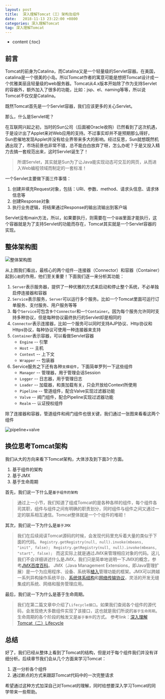 ```yaml
---
layout: post
title:  深入理解Tomcat（三）架构及组件
date:   2018-11-13 23:22:00 +0800
categories: 深入理解Tomcat
tag: 深入理解Tomcat
---
```


* content
{:toc}

## 前言

Tomcat的前身为Catalina，而Catalina又是一个轻量级的Servlet容器。在美国，catalina是一个很美的小岛。所以Tomcat作者的寓意可能是想把Tomcat设计成一个优雅美丽且轻量级的web服务器。Tomcat从4.x版本开始除了作为支持Servlet的容器外，额外加入了很多的功能，比如：jsp、el、naming等等，所以说Tomcat不仅仅是Catalina。

既然Tomcat首先是一个Servlet容器，我们应该更多的关心Servlet。

那么，什么是Servlet呢？

在互联网兴起之初，当时的Sun公司（后面被Oracle收购）已然看到了这次机遇，于是设计出了Applet来对Web应用的支持。不过事实却并不是预期那么得好，Sun悲催地发现Applet并没有给业界带来多大的影响。经过反思，Sun就想既然机遇出现了，市场前景也非常不错，总不能白白放弃了呀，怎么办呢？于是又投入精力去搞一套规范出来，这时Servlet诞生了！

> 所谓Servlet，其实就是Sun为了让Java能实现动态可交互的网页，从而进入Web编程领域而制定的一套标准！

一个Servlet主要做下面三件事情：

1. 创建并填充Request对象，包括：URI、参数、method、请求头信息、请求体信息等
2. 创建Response对象
3. 执行业务逻辑，将结果通过Response的输出流输出到客户端

Servlet没有main方法，所以，如果要执行，则需要在一个`容器`里面才能执行，这个容器就是为了支持Servlet的功能而存在，Tomcat其实就是一个Servlet容器的实现。

## 整体架构图

![整体架构图](https://upload-images.jianshu.io/upload_images/845143-523d7f34094a2911.png?jianshufrom=true)

从上图我们看出，最核心的两个组件--连接器（Connector）和容器（Container）起到`心脏`的作用，他们至关重要！下面我们逐一来分析其功能：

1. `Server`表示服务器，提供了一种优雅的方式来启动和停止整个系统，不必单独启停连接器和容器
2. `Service`表示服务，`Server`可以运行多个服务。比如一个Tomcat里面可运行订单服务、支付服务、用户服务等等
3. 每个`Service`可包含`多个Connector`和`一个Container`。因为每个服务允许同时支持多种协议，但是每种协议最终执行的Servlet却是相同的
4. `Connector`表示连接器，比如一个服务可以同时支持AJP协议、Http协议和Https协议，每种协议可使用一种连接器来支持
5. `Container`表示容器，可以看做Servlet容器
    + `Engine` -- 引擎
    + `Host` -- 主机
    + `Context` -- 上下文
    + `Wrapper` -- 包装器
6. Service服务之下还有各种`支撑组件`，下面简单罗列一下这些组件
    + `Manager` -- 管理器，用于管理会话Session
    + `Logger` -- 日志器，用于管理日志
    + `Loader` -- 加载器，和类加载有关，只会开放给Context所使用
    + `Pipeline` -- 管道组件，配合Valve实现过滤器功能
    + `Valve` -- 阀门组件，配合Pipeline实现过滤器功能
    + `Realm` -- 认证授权组件

除了连接器和容器，管道组件和阀门组件也很关键，我们通过一张图来看看这两个组件

![pipeline+valve](https://upload-images.jianshu.io/upload_images/845143-286605040f90d472.png?jianshufrom=true)

## 换位思考Tomcat架构

我们从大的方向来看下Tomcat架构，大体涉及到下面3个方面。

1. 基于组件的架构
2. 基于JMX
3. 基于生命周期

首先，我们说一下什么是`基于组件的架构`

> 通过上一小节，我们知道了组成Tomcat的是各种各样的组件，每个组件各司其职，组件与组件之间有明确的职责划分，同时组件与组件之间又通过一定的联系相互通信。Tomcat整体就是一个个组件的堆砌！

其次，我们说一下为什么是`基于JMX`

> 我们在后续阅读Tomcat源码的时候，会发现代码里充斥着大量的类似于下面的代码。
`Registry.getRegistry(null, null).invoke(mbeans, "init", false); `
`Registry.getRegistry(null, null).invoke(mbeans, "start", false); `
而这实际上就是通过JMX来管理相应对象的代码。这儿我们不会详细讲述什么是JMX，我们只是简单地说明一下JMX的概念，参考[JMX百度百科](https://baike.baidu.com/item/JMX/2829357?fr=aladdin)。
JMX（Java Management Extensions，即Java管理扩展）是一个为应用程序、设备、系统等[植入](https://baike.baidu.com/item/%E6%A4%8D%E5%85%A5/7958584)管理功能的框架。JMX可以跨越一系列异构操作系统平台、[系统体系结构](https://baike.baidu.com/item/%E7%B3%BB%E7%BB%9F%E4%BD%93%E7%B3%BB%E7%BB%93%E6%9E%84/6842760)和[网络传输协议](https://baike.baidu.com/item/%E7%BD%91%E7%BB%9C%E4%BC%A0%E8%BE%93%E5%8D%8F%E8%AE%AE/332131)，灵活的开发无缝集成的系统、网络和服务管理应用。

最后，我们说一下为什么是基于生命周期。

> 我们在第二篇文章中介绍了`Lifecycle接口`。如果我们查阅各个组件的源代码，会发现绝大多数组件实现了该接口，这也就是我们所说的`基于生命周期`。生命周期的各个阶段的触发又是`基于事件`的方式。
参考link：[深入理解Tomcat（二）Lifecycle](https://www.jianshu.com/p/2a9ffbd00724)

## 总结

好了，我们已经从整体上看到了Tomcat的结构，但是对于每个组件我们并没有详细分析。后续章节我们会从几个方面来学习Tomcat：

1. 逐一分析各个组件
2. 通过断点的方式来跟踪Tomcat代码中的一次完整请求

希望通过这种方式加深自己对Tomcat的理解，同时给想要深入学习Tomcat的同学带来一些帮助。
